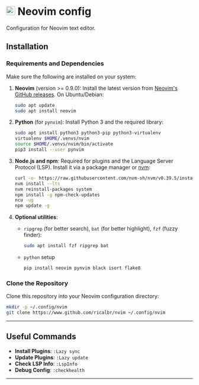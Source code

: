 # <img src="https://upload.wikimedia.org/wikipedia/commons/3/3a/Neovim-mark.svg" alt="nvim" width="24"/> Neovim config
Configuration for Neovim text editor.

## Installation

### Requirements and Dependencies

Make sure the following are installed on your system:

1. **Neovim** (version >= 0.9.0):
   Install the latest version from [Neovim's GitHub releases](https://github.com/neovim/neovim/releases).
   On Ubuntu/Debian:
   ```bash
   sudo apt update
   sudo apt install neovim
   ```

2. **Python** (for `pynvim`):
   Install Python 3 and the required library:
   ```bash
   sudo apt install python3 python3-pip python3-virtualenv
   virtualenv $HOME/.venvs/nvim
   source $HOME/.venvs/nvim/bin/activate
   pip3 install --user pynvim
   ```

3. **Node.js and npm**:
   Required for plugins and the Language Server Protocol (LSP). Install it via a package manager or [nvm](https://github.com/nvm-sh/nvm):
   ```bash
   curl -o- https://raw.githubusercontent.com/nvm-sh/nvm/v0.39.5/install.sh | bash
   nvm install --lts
   nvm reinstall-packages system
   npm install -g npm-check-updates
   ncu -ug
   npm update -g
   ```

4. **Optional utilities**:
   - `ripgrep` (for better search), `bat` (for better highlight), `fzf` (fuzzy finder):
     ```bash
     sudo apt install fzf ripgrep bat
     ```
   - `python` setup
      ```bash
      pip install neovim pynvim black isort flake8
      ```

### Clone the Repository

Clone this repository into your Neovim configuration directory:

```bash
mkdir -p ~/.config/nvim
git clone https://www.github.com/ricalbr/nvim ~/.config/nvim
```

---

## Useful Commands

- **Install Plugins**: `:Lazy sync`
- **Update Plugins**: `:Lazy update`
- **Check LSP Info**: `:LspInfo`
- **Debug Config**: `:checkhealth`

---
